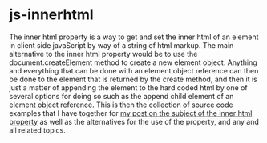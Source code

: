 # js-innerhtml

The inner html property is a way to get and set the inner html of an element in client side javaScript by way of a string of html markup. The main alternative to the inner html property would be to use the document.createElement method to create a new element object. Anything and everything that can be done with an element object reference can then be done to the element that is returned by the create method, and then it is just a matter of appending the element to the hard coded html by one of several options for doing so such as the append child element of an element object reference. This is then the collection of source code examples that I have together for [my post on the subject of the inner html property](https://dustinpfister.github.io/2019/01/13/js-innerhtml/) as well as the alternatives for the use of the property, and any and all related topics.

